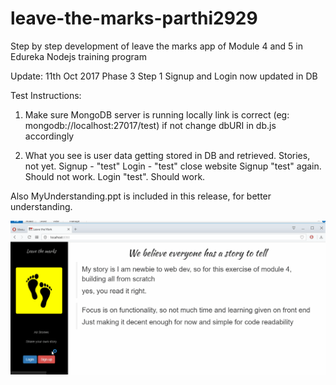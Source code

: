 # leave-the-marks-parthi2929
Step by step development of leave the marks app of Module 4 and 5 in Edureka Nodejs training program

Update: 11th Oct 2017
Phase 3 Step 1 
Signup and Login now updated in DB

Test Instructions:
1. Make sure 
	MongoDB server is running locally
	link is correct (eg: mongodb://localhost:27017/test)
		if not change dbURI in db.js accordingly
	
2. What you see is user data getting stored in DB and retrieved. 
Stories, not yet. 
	Signup  -  "test"
	Login	-  "test"
	close website
	Signup "test" again. Should not work.
	Login "test". Should work.

Also MyUnderstanding.ppt is included in this release, for better understanding.

![demo](demo/Phase_3_Step_1_Signup_Login_Demo.gif)


